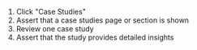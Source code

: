 1. Click "Case Studies"
2. Assert that a case studies page or section is shown
3. Review one case study
4. Assert that the study provides detailed insights